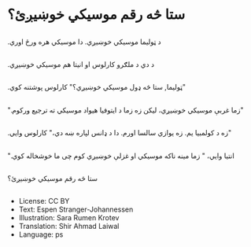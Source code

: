 # ستا څه رقم موسیکي خوښیږئ؟

##
.د ټولیما موسیکي خوښیږي. دا موسیکي هره ورځ اوري

##
.د دي د ملګرو کارلوس او انیتا هم موسیکي خوښیږي

##
.ټولیما, ستا څه ډول موسیکي خوښیږي؟" کارلوس پوشتنه کوي"

##
".زما غربې موسیکي خوښیږي، لیکن زه زما د ایتوفیا هیواد موسیکي ته ترجیع ورکوم"

##
 .زه د کولمبیا یم. زه یوازي سالسا اورم. دا د ډانس لپاره ښه دي،" کارلوس وایي"

##
".انتیا وایي، " زما مینه ناکه موسیکي او غزلې خوښیږي کوم چی ما خوشخاله کوي

##
ستا څه رقم موسیکي خوښیږئ؟

##
* License: CC BY
* Text: Espen Stranger-Johannessen
* Illustration: Sara Rumen Krotev
* Translation: Shir Ahmad Laiwal
* Language: ps
